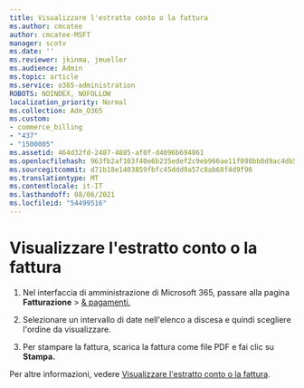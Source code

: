 ```yaml
---
title: Visualizzare l'estratto conto o la fattura
ms.author: cmcatee
author: cmcatee-MSFT
manager: scotv
ms.date: ''
ms.reviewer: jkinma, jmueller
ms.audience: Admin
ms.topic: article
ms.service: o365-administration
ROBOTS: NOINDEX, NOFOLLOW
localization_priority: Normal
ms.collection: Adm_O365
ms.custom:
- commerce_billing
- "437"
- "1500005"
ms.assetid: 464d32fd-2487-4885-af0f-d4096b694861
ms.openlocfilehash: 963fb2af103f40e6b235edef2c9eb966ae11f098bb0d9ac4db544bb2f289813c
ms.sourcegitcommit: d71b18e1403859fbfc45ddd9a57c8ab68f4d9f96
ms.translationtype: MT
ms.contentlocale: it-IT
ms.lasthandoff: 08/06/2021
ms.locfileid: "54499516"
---
```

# <a name="view-my-bill-or-invoice"></a>Visualizzare l'estratto conto o la fattura

1. Nel interfaccia di amministrazione di Microsoft 365, passare alla pagina **Fatturazione** \> [& pagamenti.](https://go.microsoft.com/fwlink/p/?linkid=848039)

2. Selezionare un intervallo di date nell'elenco a discesa e quindi scegliere l'ordine da visualizzare.

3. Per stampare la fattura, scarica la fattura come file PDF e fai clic su **Stampa.**

Per altre informazioni, vedere [Visualizzare l'estratto conto o la fattura](/microsoft-365/commerce/billing-and-payments/view-your-bill-or-invoice).
